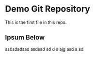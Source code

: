 # Demo Git Repository

This is the first file in this repo.

## Ipsum Below
asdsdadsad asdsad sd d s ajg asd a sd